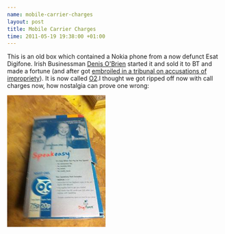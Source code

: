 ```yaml
--- 
name: mobile-carrier-charges
layout: post
title: Mobile Carrier Charges
time: 2011-05-19 19:38:00 +01:00
---
```

This is an old box which contained a Nokia phone from a now 
defunct Esat Digifone. Irish Businessman [Denis O'Brien][DOB] 
started it and sold it to BT and made a fortune (and after got 
[embroiled in a tribunal on accusations of impropriety][Tribunal]). 
It is now called [O2][O2Net].I thought we got ripped off now with 
call charges now, how nostalgia can prove one wrong:

<a href="http://farm6.static.flickr.com/5241/5269146304_9dc92e7f2e.jpg" title="I thought mobile phone carriers are rip offs now #blastfromthepast"><img src="/files/2011/05/esat.jpg" alt="Esat Digifone Box"/></a>


[DOB]: http://en.wikipedia.org/wiki/Denis_O%27Brien
[Tribunal]: http://en.wikipedia.org/wiki/Moriarty_Tribunal#Esat_Digifone
[O2Net]:http://en.wikipedia.org/wiki/O2_%28Ireland%29
